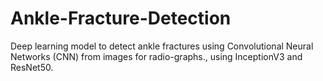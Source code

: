 # Ankle-Fracture-Detection
Deep learning model to detect ankle fractures using Convolutional Neural Networks (CNN) from images for radio-graphs., using InceptionV3 and ResNet50.
